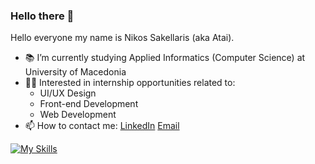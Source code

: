 ### Hello there 👋

Hello everyone my name is Nikos Sakellaris (aka Atai). 

- :books: I’m currently studying Applied Informatics (Computer Science) at University of Macedonia
- 🧑‍💻 Interested in internship opportunities related to:
  - UI/UX Design
  - Front-end Development
  - Web Development 
- 📫 How to contact me: 
  [LinkedIn](https://www.linkedin.com/in/nikos-sakellaris-b2b3a6223/ "LinkedIn Profile")
  [Email](nikossakell02@gmail.com)

[![My Skills](https://skillicons.dev/icons?i=html,css,java)](https://skillicons.dev)
